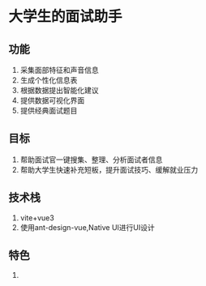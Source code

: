 # 大学生的面试助手  

## 功能  

1. 采集面部特征和声音信息  
2. 生成个性化信息表  
3. 根据数据提出智能化建议  
4. 提供数据可视化界面  
5. 提供经典面试题目  

## 目标

1. 帮助面试官一键搜集、整理、分析面试者信息  
2. 帮助大学生快速补充短板，提升面试技巧、缓解就业压力  

## 技术栈

1. vite+vue3  
2. 使用ant-design-vue,Native UI进行UI设计  

## 特色

1. 



